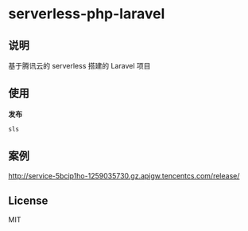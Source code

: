 # serverless-php-laravel

## 说明

基于腾讯云的 serverless 搭建的 Laravel 项目

## 使用

**发布**

```sh
sls
```

## 案例

http://service-5bcip1ho-1259035730.gz.apigw.tencentcs.com/release/

## License

MIT